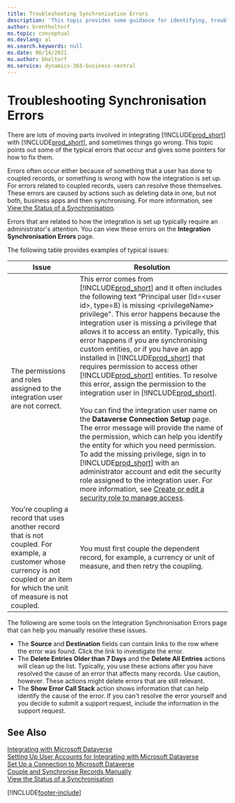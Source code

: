 ```yaml
---
title: Troubleshooting Synchronisation Errors
description: 'This topic provides some guidance for identifying, troubleshooting and resolving Synchronisation errors.'
author: brentholtorf
ms.topic: conceptual
ms.devlang: al
ms.search.keywords: null
ms.date: 06/14/2021
ms.author: bholtorf
ms.service: dynamics-365-business-central
---
```

# <a name="troubleshoot-synchronization-errors"></a>Troubleshooting Synchronisation Errors


There are lots of moving parts involved in integrating [!INCLUDE[prod_short](includes/prod_short.md)] with [!INCLUDE[prod_short](includes/cds_long_md.md)], and sometimes things go wrong. This topic points out some of the typical errors that occur and gives some pointers for how to fix them.

Errors often occur either because of something that a user has done to coupled records, or something is wrong with how the integration is set up. For errors related to coupled records, users can resolve those themselves. These errors are caused by actions such as deleting data in one, but not both, business apps and then synchronising. For more information, see [View the Status of a Synchronisation](admin-how-to-view-synchronization-status.md).

Errors that are related to how the integration is set up typically require an administrator's attention. You can view these errors on the **Integration Synchronisation Errors** page. 

The following table provides examples of typical issues:  

|Issue  |Resolution  |
|---------|---------|
|The permissions and roles assigned to the integration user are not correct. | This error comes from [!INCLUDE[prod_short](includes/cds_long_md.md)] and it often includes the following text “Principal user (Id=\<user id>, type=8) is missing \<privilegeName> privilege". This error happens because the integration user is missing a privilege that allows it to access an entity. Typically, this error happens if you are synchronising custom entities, or if you have an app installed in [!INCLUDE[prod_short](includes/cds_long_md.md)] that requires permission to access other [!INCLUDE[prod_short](includes/cds_long_md.md)] entities. To resolve this error, assign the permission to the integration user in [!INCLUDE[prod_short](includes/cds_long_md.md)].<br><br> You can find the integration user name on the **Dataverse Connection Setup** page. The error message will provide the name of the permission, which can help you identify the entity for which you need permission. To add the missing privilege, sign in to [!INCLUDE[prod_short](includes/cds_long_md.md)] with an administrator account and edit the security role assigned to the integration user. For more information, see [Create or edit a security role to manage access](/power-platform/admin/create-edit-security-role). |
|You're coupling a record that uses another record that is not coupled. For example, a customer whose currency is not coupled or an item for which the unit of measure is not coupled. | You must first couple the dependent record, for example, a currency or unit of measure, and then retry the coupling. |

The following are some tools on the Integration Synchronisation Errors page that can help you manually resolve these issues.  

* The **Source** and **Destination** fields can contain links to the row where the error was found. Click the link to investigate the error.  
* The **Delete Entries Older than 7 Days** and the **Delete All Entries** actions will clean up the list. Typically, you use these actions after you have resolved the cause of an error that affects many records. Use caution, however. These actions might delete errors that are still relevant.
* The **Show Error Call Stack** action shows information that can help identify the cause of the error. If you can't resolve the error yourself and you decide to submit a support request, include the information in the support request.

## <a name="see-also"></a>See Also
[Integrating with Microsoft Dataverse](admin-prepare-dynamics-365-for-sales-for-integration.md)  
[Setting Up User Accounts for Integrating with Microsoft Dataverse](admin-setting-up-integration-with-dynamics-sales.md)  
[Set Up a Connection to Microsoft Dataverse](admin-how-to-set-up-a-dynamics-crm-connection.md)  
[Couple and Synchronise Records Manually](admin-how-to-couple-and-synchronize-records-manually.md)  
[View the Status of a Synchronisation](admin-how-to-view-synchronization-status.md)  


[!INCLUDE[footer-include](includes/footer-banner.md)]
